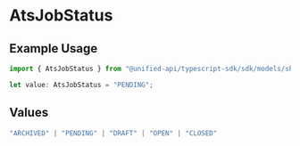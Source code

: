 # AtsJobStatus

## Example Usage

```typescript
import { AtsJobStatus } from "@unified-api/typescript-sdk/sdk/models/shared";

let value: AtsJobStatus = "PENDING";
```

## Values

```typescript
"ARCHIVED" | "PENDING" | "DRAFT" | "OPEN" | "CLOSED"
```